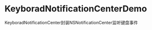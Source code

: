 KeyboradNotificationCenterDemo
==============================

KeyboradNotificationCenter封装NSNotificationCenter监听键盘事件
